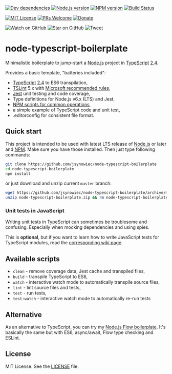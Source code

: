 [![Dev dependencies][dependencies-badge]][dependencies]
[![Node.js version][nodejs-badge]][nodejs]
[![NPM version][npm-badge]][npm]
[![Build Status][travis-badge]][travis-ci]

[![MIT License][license-badge]][LICENSE]
[![PRs Welcome][prs-badge]][prs]
[![Donate][donate-badge]][donate]

[![Watch on GitHub][github-watch-badge]][github-watch]
[![Star on GitHub][github-star-badge]][github-star]
[![Tweet][twitter-badge]][twitter]

# node-typescript-boilerplate

Minimalistic boilerplate to jump-start a [Node.js][nodejs] project in [TypeScript][typescript] [2.4][typescript-24].

Provides a basic template, "batteries included":

+ [TypeScript][typescript] [2.4][typescript-24] to ES6 transpilation,
+ [TSLint][tslint] 5.x with [Microsoft recommended rules][slint-microsoft-contrib],
+ [Jest][jest] unit testing and code coverage,
+ Type definitions for Node.js v6.x (LTS) and Jest,
+ [NPM scripts for common operations](#available-scripts),
+ a simple example of TypeScript code and unit test,
+ .editorconfig for consistent file format.

## Quick start

This project is intended to be used with latest LTS release of [Node.js][nodejs] or later and [NPM][npm]. Make sure you have those installed. Then just type following commands:

```sh
git clone https://github.com/jsynowiec/node-typescript-boilerplate
cd node-typescript-boilerplate
npm install
```

or just download and unzip current `master` branch:

```sh
wget https://github.com/jsynowiec/node-typescript-boilerplate/archive/master.zip -O node-typescript-boilerplate
unzip node-typescript-boilerplate.zip && rm node-typescript-boilerplate.zip
```

### Unit tests in JavaScript

Writing unit tests in TypeScript can sometimes be troublesome and confusing. Especially when mocking dependencies and using spies.

This is **optional**, but if you want to learn how to write JavaScript tests for TypeScript modules, read the [corresponding wiki page][wiki-js-tests].

## Available scripts

+ `clean` - remove coverage data, Jest cache and transpiled files,
+ `build` - transpile TypeScript to ES6,
+ `watch` - interactive watch mode to automatically transpile source files, 
+ `lint` - lint source files and tests,
+ `test` - run tests,
+ `test:watch` - interactive watch mode to automatically re-run tests

## Alternative

As an alternative to TypeScript, you can try my [Node.js Flow boilerplate][flow-boilerplate]. It's basically the same but with ES6, async/await, Flow type checking and ESLint.

## License
MIT License. See the [LICENSE](https://github.com/jsynowiec/node-typescript-boilerplate/blob/master/LICENSE) file.

[dependencies-badge]: https://david-dm.org/jsynowiec/node-typescript-boilerplate/dev-status.svg
[dependencies]: https://david-dm.org/jsynowiec/node-typescript-boilerplate?type=dev
[nodejs-badge]: https://img.shields.io/badge/node->=%206.9.0-blue.svg
[nodejs]: https://nodejs.org/dist/latest-v6.x/docs/api/
[npm-badge]: https://img.shields.io/badge/npm->=%203.10.8-blue.svg
[npm]: https://docs.npmjs.com/
[travis-badge]: https://travis-ci.org/jsynowiec/node-typescript-boilerplate.svg?branch=master
[travis-ci]: https://travis-ci.org/jsynowiec/node-typescript-boilerplate
[typescript]: https://www.typescriptlang.org/
[typescript-24]: https://github.com/Microsoft/TypeScript/wiki/What's-new-in-TypeScript#typescript-24
[license-badge]: https://img.shields.io/badge/license-MIT-blue.svg
[license]: https://github.com/jsynowiec/node-typescript-boilerplate/blob/master/LICENSE
[prs-badge]: https://img.shields.io/badge/PRs-welcome-brightgreen.svg
[prs]: http://makeapullrequest.com
[donate-badge]: https://img.shields.io/badge/$-support-green.svg
[donate]: http://bit.ly/donate-js
[github-watch-badge]: https://img.shields.io/github/watchers/jsynowiec/node-typescript-boilerplate.svg?style=social
[github-watch]: https://github.com/jsynowiec/node-typescript-boilerplate/watchers
[github-star-badge]: https://img.shields.io/github/stars/jsynowiec/node-typescript-boilerplate.svg?style=social
[github-star]: https://github.com/jsynowiec/node-typescript-boilerplate/stargazers
[twitter]: https://twitter.com/intent/tweet?text=Check%20out%20this%20Node.js%20TypeScript%20boilerplate!%20https://github.com/jsynowiec/node-typescript-boilerplate%20%F0%9F%91%8D
[twitter-badge]: https://img.shields.io/twitter/url/https/jsynowiec/node-typescript-boilerplate.svg?style=social
[jest]: https://facebook.github.io/jest/
[tslint]: https://palantir.github.io/tslint/
[slint-microsoft-contrib]: https://github.com/Microsoft/tslint-microsoft-contrib

[flow-boilerplate]: https://github.com/jsynowiec/node-flowtype-boilerplate
[wiki-js-tests]: https://github.com/jsynowiec/node-typescript-boilerplate/wiki/Unit-tests-in-plain-JavaScript
